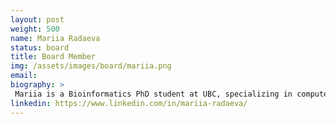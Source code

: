 ```yaml
---
layout: post
weight: 500
name: Mariia Radaeva
status: board
title: Board Member
img: /assets/images/board/mariia.png
email:
biography: >
 Mariia is a Bioinformatics PhD student at UBC, specializing in computer-aided drug discovery for prostate cancer. She has a strong interest in data science and currently contributes her expertise to a digital health startup by providing valuable insights from patient biometric data. She is equally passionate about entrepreneurship and organizes networking events that facilitate connections between scientists and business-minded individuals. Currently, she is doing an internship at McKinsey in Toronto.
linkedin: https://www.linkedin.com/in/mariia-radaeva/
---
```

